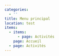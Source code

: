 ```yaml
---
categories:
  - ''
title: Menu principal
location: test
items:
  - items:
      - page: Activités
    page: Accueil
  - page: Activités
---
```




